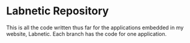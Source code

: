 # Labnetic Repository
This is all the code written thus far for the applications embedded in my website, Labnetic. Each branch has the code for one application.
